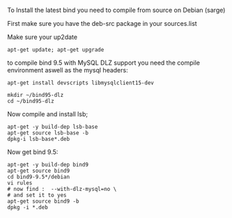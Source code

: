 To Install the latest bind you need to compile from source on Debian (sarge)

First make sure you have the deb-src package in your sources.list

Make sure your up2date
```
apt-get update; apt-get upgrade
```

to compile bind 9.5 with MySQL DLZ support you need the compile environment aswell as the mysql headers:

```
apt-get install devscripts libmysqlclient15-dev

mkdir ~/bind95-dlz
cd ~/bind95-dlz
```

Now compile and install lsb;
```
apt-get -y build-dep lsb-base
apt-get source lsb-base -b
dpkg-i lsb-base*.deb 
```

Now get bind 9.5:
```
apt-get -y build-dep bind9
apt-get source bind9
cd bind9-9.5*/debian
vi rules
# now find :  --with-dlz-mysql=no \
# and set it to yes
apt-get source bind9 -b
dpkg -i *.deb 
```